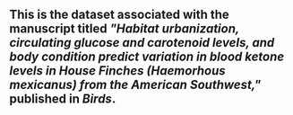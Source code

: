 ## This is the dataset associated with the manuscript titled *"Habitat urbanization, circulating glucose and carotenoid levels, and body condition predict variation in blood ketone levels in House Finches (Haemorhous mexicanus) from the American Southwest,"* published in *Birds*.
